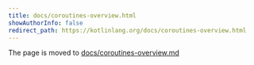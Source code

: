 ```yaml
---
title: docs/coroutines-overview.html
showAuthorInfo: false
redirect_path: https://kotlinlang.org/docs/coroutines-overview.html
---
```


The page is moved to [docs/coroutines-overview.md](docs/coroutines-overview.md)
